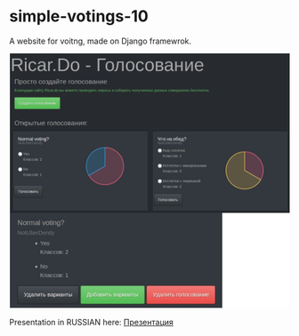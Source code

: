 # simple-votings-10

A website for voitng, made on Django framewrok.

![Screenshot](screenshot.png)

Presentation in RUSSIAN here: [Презентация](Prezentashka.pptx)
